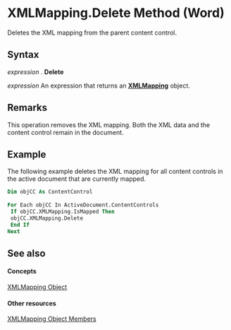 
# XMLMapping.Delete Method (Word)

Deletes the XML mapping from the parent content control.


## Syntax

 _expression_ . **Delete**

 _expression_ An expression that returns an **[XMLMapping](cf76802b-f93d-0f3b-4936-ca357a7d7ff8.md)** object.


## Remarks

This operation removes the XML mapping. Both the XML data and the content control remain in the document.


## Example

The following example deletes the XML mapping for all content controls in the active document that are currently mapped.


```vb
Dim objCC As ContentControl 
 
For Each objCC In ActiveDocument.ContentControls 
 If objCC.XMLMapping.IsMapped Then 
 objCC.XMLMapping.Delete 
 End If 
Next
```


## See also


#### Concepts


[XMLMapping Object](cf76802b-f93d-0f3b-4936-ca357a7d7ff8.md)
#### Other resources


[XMLMapping Object Members](8fb27e7a-1d02-4754-87ca-f117cc67cdff.md)

